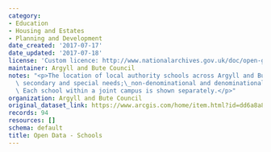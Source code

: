 ```yaml
---
category:
- Education
- Housing and Estates
- Planning and Development
date_created: '2017-07-17'
date_updated: '2017-07-18'
license: 'Custom licence: http://www.nationalarchives.gov.uk/doc/open-government-licence/version/3/'
maintainer: Argyll and Bute Council
notes: "<p>The location of local authority schools across Argyll and Bute - primary,\
  \ secondary and special needs;\_non-denominational and denominational (Roman Catholic).\
  \ Each school within a joint campus is shown separately.</p>"
organization: Argyll and Bute Council
original_dataset_link: https://www.arcgis.com/home/item.html?id=dd6a8a84e7d64a8b92d4700a67b29b85
records: 94
resources: []
schema: default
title: Open Data - Schools
---
```

